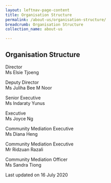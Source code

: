 ```yaml
---
layout: leftnav-page-content
title: Organisation Structure
permalink: /about-us/organisation-structure/
breadcrumb: Organisation Structure
collection_name: about-us

---
```


Organisation Structure
---

Director<br>
Ms Elsie Tjoeng

Deputy Director<br>
Ms Juliha Bee M Noor

Senior Executive<br>
Ms Indaraty Yunus

Executive<br>
Ms Joyce Ng

Community Mediation Executive<br>
Ms Diana Heng

Community Mediation Executive<br>
Mr Ridzuan Razali

Community Mediation Officer<br>
Ms Sandra Tiong

<p class="right-side-updated">Last updated on 16 July 2020</p> 
